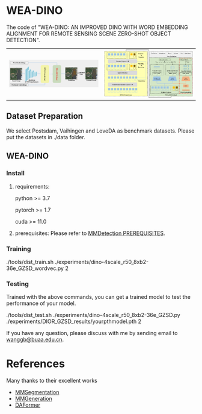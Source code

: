 # WEA-DINO

The code of "WEA-DINO: AN IMPROVED DINO WITH WORD EMBEDDING ALIGNMENT FOR REMOTE SENSING SCENE ZERO-SHOT OBJECT DETECTION".

<table>
    <tr>
    <td><img src="PaperFigs\Fig1.png" width = "100%" alt="Cross-Domain RS Semantic Segmentation"/></td>
    <td><img src="PaperFigs\Fig2.png" width = "100%" alt="WEA-DINO"/></td>
    </tr>
</table>

## Dataset Preparation

We select Postsdam, Vaihingen and LoveDA as benchmark datasets. Please put the datasets in ./data folder.

## WEA-DINO

### Install

1. requirements:
    
    python >= 3.7
        
    pytorch >= 1.7
        
    cuda >= 11.0
    
2. prerequisites: Please refer to  [MMDetection PREREQUISITES](https://github.com/open-mmlab/mmdetection).


### Training

./tools/dist_train.sh ./experiments/dino-4scale_r50_8xb2-36e_GZSD_wordvec.py 2


### Testing

Trained with the above commands, you can get a trained model to test the performance of your model.   

./tools/dist_test.sh ./experiments/dino-4scale_r50_8xb2-36e_GZSD.py ./experiments/DIOR_GZSD_results/yourpthmodel.pth 2


If you have any question, please discuss with me by sending email to wanggb@buaa.edu.cn.

# References
Many thanks to their excellent works
* [MMSegmentation](https://github.com/open-mmlab/mmsegmentation)
* [MMGeneration](https://github.com/open-mmlab/mmgeneration)
* [DAFormer](https://github.com/lhoyer/DAFormer)
